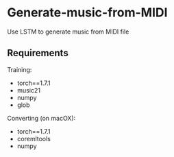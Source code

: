 # Generate-music-from-MIDI

Use LSTM to generate music from MIDI file

## Requirements
Training:
- torch==1.7.1
- music21
- numpy
- glob

Converting (on macOX):
- torch==1.7.1
- coremltools
- numpy
